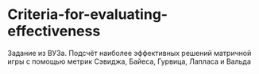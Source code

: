 # Criteria-for-evaluating-effectiveness
Задание из ВУЗа. Подсчёт наиболее эффективных решений матричной игры с помощью метрик Сэвиджа, Байеса, Гурвица, Лапласа и Вальда 
